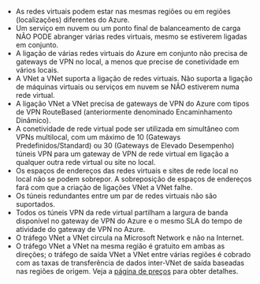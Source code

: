 * As redes virtuais podem estar nas mesmas regiões ou em regiões (localizações) diferentes do Azure.
* Um serviço em nuvem ou um ponto final de balanceamento de carga NÃO PODE abranger várias redes virtuais, mesmo se estiverem ligadas em conjunto.
* A ligação de várias redes virtuais do Azure em conjunto não precisa de gateways de VPN no local, a menos que precise de conetividade em vários locais.
* A VNet a VNet suporta a ligação de redes virtuais. Não suporta a ligação de máquinas virtuais ou serviços em nuvem se NÃO estiverem numa rede virtual.
* A ligação VNet a VNet precisa de gateways de VPN do Azure com tipos de VPN RouteBased (anteriormente denominado Encaminhamento Dinâmico). 
* A conetividade de rede virtual pode ser utilizada em simultâneo com VPNs multilocal, com um máximo de 10 (Gateways Predefinidos/Standard) ou 30 (Gateways de Elevado Desempenho) túneis VPN para um gateway de VPN de rede virtual em ligação a qualquer outra rede virtual ou site no local.
* Os espaços de endereços das redes virtuais e sites de rede local no local não se podem sobrepor. A sobreposição de espaços de endereços fará com que a criação de ligações VNet a VNet falhe.
* Os túneis redundantes entre um par de redes virtuais não são suportados.
* Todos os túneis VPN da rede virtual partilham a largura de banda disponível no gateway de VPN do Azure e o mesmo SLA do tempo de atividade do gateway de VPN no Azure.
* O tráfego VNet a VNet circula na Microsoft Network e não na Internet.
* O tráfego VNet a VNet na mesma região é gratuito em ambas as direções; o tráfego de saída VNet a VNet entre várias regiões é cobrado com as taxas de transferência de dados inter-VNet de saída baseadas nas regiões de origem. Veja a [página de preços](https://azure.microsoft.com/pricing/details/vpn-gateway/) para obter detalhes.

<!--HONumber=Sep16_HO3-->


